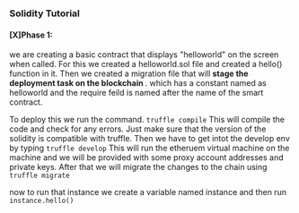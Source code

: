 ### Solidity Tutorial

#### [X]Phase 1:
we are creating a basic contract that displays "helloworld" on the screen when called.
For this we created a helloworld.sol file and created a hello() function in it. Then we created a migration file that will <b> stage the deployment task on the blockchain </b>. which has a constant named as helloworld and the require feild is named after the name of the smart contract. 

To deploy this we run the command.
`truffle compile`
This will compile the code and check for any errors. Just make sure that the version of the solidity is compatible with truffle.
Then we have to get intot the develop env by typing
`truffle develop`
This will run the etheruem virtual machine on the machine and we will be provided with some proxy account addresses and private keys. After that we will migrate the changes to the chain using
`truffle migrate`

now to run that instance we create a variable named instance and then run 
`instance.hello()`
